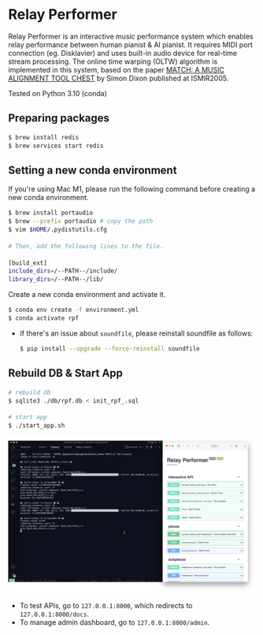 # Relay Performer

Relay Performer is an interactive music performance system which enables relay performance between human pianist & AI pianist. It requires MIDI port connection (eg. Disklavier) and uses built-in audio device for real-time stream processing.
The online time warping (OLTW) algorithm is implemented in this system, based on the paper [MATCH: A MUSIC ALIGNMENT TOOL CHEST](http://www.cp.jku.at/research/papers/dixon_ismir_2005.pdf) by Simon Dixon published at ISMIR2005.


Tested on Python 3.10 (conda)

## Preparing packages

```bash
$ brew install redis
$ brew services start redis
```

## Setting a new conda environment

If you're using Mac M1, please run the following command before creating a new conda environment.

```bash
$ brew install portaudio
$ brew --prefix portaudio # copy the path
$ vim $HOME/.pydistutils.cfg

# Then, add the following lines to the file.

[build_ext]
include_dirs=/--PATH--/include/
library_dirs=/--PATH--/lib/
```

Create a new conda environment and activate it.

```bash
$ conda env create -f environment.yml
$ conda activate rpf
```

- If there's an issue about `soundfile`, please reinstall soundfile as follows:

    ```bash
    $ pip install --upgrade --force-reinstall soundfile
    ```

## Rebuild DB & Start App

```bash
# rebuild db
$ sqlite3 ./db/rpf.db < init_rpf_.sql

# start app
$ ./start_app.sh
```

![](./img/run_example.png)

- To test APIs, go to `127.0.0.1:8000`, which redirects to `127.0.0.1:8000/docs`.
- To manage admin dashboard, go to `127.0.0.1:8000/admin`.
